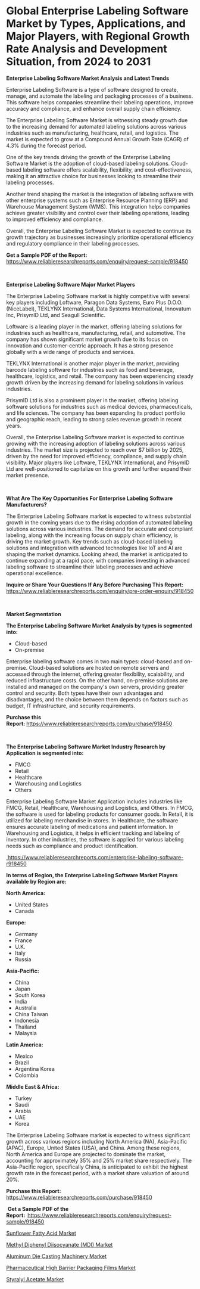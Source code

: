 <p><h1>Global Enterprise Labeling Software Market by Types, Applications, and Major Players, with Regional Growth Rate Analysis and Development Situation, from 2024 to 2031</h1></p><p><strong>Enterprise Labeling Software Market Analysis and Latest Trends</strong></p>
<p><p>Enterprise Labeling Software is a type of software designed to create, manage, and automate the labeling and packaging processes of a business. This software helps companies streamline their labeling operations, improve accuracy and compliance, and enhance overall supply chain efficiency.</p><p>The Enterprise Labeling Software Market is witnessing steady growth due to the increasing demand for automated labeling solutions across various industries such as manufacturing, healthcare, retail, and logistics. The market is expected to grow at a Compound Annual Growth Rate (CAGR) of 4.3% during the forecast period.</p><p>One of the key trends driving the growth of the Enterprise Labeling Software Market is the adoption of cloud-based labeling solutions. Cloud-based labeling software offers scalability, flexibility, and cost-effectiveness, making it an attractive choice for businesses looking to streamline their labeling processes.</p><p>Another trend shaping the market is the integration of labeling software with other enterprise systems such as Enterprise Resource Planning (ERP) and Warehouse Management System (WMS). This integration helps companies achieve greater visibility and control over their labeling operations, leading to improved efficiency and compliance.</p><p>Overall, the Enterprise Labeling Software Market is expected to continue its growth trajectory as businesses increasingly prioritize operational efficiency and regulatory compliance in their labeling processes.</p></p>
<p><strong>Get a Sample PDF of the Report:&nbsp;</strong> <a href="https://www.reliableresearchreports.com/enquiry/request-sample/918450">https://www.reliableresearchreports.com/enquiry/request-sample/918450</a></p>
<p>&nbsp;</p>
<p><strong>Enterprise Labeling Software Major Market Players</strong></p>
<p><p>The Enterprise Labeling Software market is highly competitive with several key players including Loftware, Paragon Data Systems, Euro Plus D.O.O. (NiceLabel), TEKLYNX International, Data Systems International, Innovatum Inc, PrisymID Ltd, and Seagull Scientific. </p><p>Loftware is a leading player in the market, offering labeling solutions for industries such as healthcare, manufacturing, retail, and automotive. The company has shown significant market growth due to its focus on innovation and customer-centric approach. It has a strong presence globally with a wide range of products and services.</p><p>TEKLYNX International is another major player in the market, providing barcode labeling software for industries such as food and beverage, healthcare, logistics, and retail. The company has been experiencing steady growth driven by the increasing demand for labeling solutions in various industries.</p><p>PrisymID Ltd is also a prominent player in the market, offering labeling software solutions for industries such as medical devices, pharmaceuticals, and life sciences. The company has been expanding its product portfolio and geographic reach, leading to strong sales revenue growth in recent years.</p><p>Overall, the Enterprise Labeling Software market is expected to continue growing with the increasing adoption of labeling solutions across various industries. The market size is projected to reach over $7 billion by 2025, driven by the need for improved efficiency, compliance, and supply chain visibility. Major players like Loftware, TEKLYNX International, and PrisymID Ltd are well-positioned to capitalize on this growth and further expand their market presence.</p></p>
<p>&nbsp;</p>
<p><strong>What Are The Key Opportunities For Enterprise Labeling Software Manufacturers?</strong></p>
<p><p>The Enterprise Labeling Software market is expected to witness substantial growth in the coming years due to the rising adoption of automated labeling solutions across various industries. The demand for accurate and compliant labeling, along with the increasing focus on supply chain efficiency, is driving the market growth. Key trends such as cloud-based labeling solutions and integration with advanced technologies like IoT and AI are shaping the market dynamics. Looking ahead, the market is anticipated to continue expanding at a rapid pace, with companies investing in advanced labeling software to streamline their labeling processes and achieve operational excellence.</p></p>
<p><strong>Inquire or Share Your Questions If Any Before Purchasing This Report:</strong> <a href="https://www.reliableresearchreports.com/enquiry/pre-order-enquiry/918450">https://www.reliableresearchreports.com/enquiry/pre-order-enquiry/918450</a></p>
<p>&nbsp;</p>
<p><strong>Market Segmentation</strong></p>
<p><strong>The Enterprise Labeling Software Market Analysis by types is segmented into:</strong></p>
<p><ul><li>Cloud-based</li><li>On-premise</li></ul></p>
<p><p>Enterprise labeling software comes in two main types: cloud-based and on-premise. Cloud-based solutions are hosted on remote servers and accessed through the internet, offering greater flexibility, scalability, and reduced infrastructure costs. On the other hand, on-premise solutions are installed and managed on the company's own servers, providing greater control and security. Both types have their own advantages and disadvantages, and the choice between them depends on factors such as budget, IT infrastructure, and security requirements.</p></p>
<p><strong>Purchase this Report:&nbsp;</strong><a href="https://www.reliableresearchreports.com/purchase/918450">https://www.reliableresearchreports.com/purchase/918450</a></p>
<p>&nbsp;</p>
<p><strong>The Enterprise Labeling Software Market Industry Research by Application is segmented into:</strong></p>
<p><ul><li>FMCG</li><li>Retail</li><li>Healthcare</li><li>Warehousing and Logistics</li><li>Others</li></ul></p>
<p><p>Enterprise Labeling Software Market Application includes industries like FMCG, Retail, Healthcare, Warehousing and Logistics, and Others. In FMCG, the software is used for labeling products for consumer goods. In Retail, it is utilized for labeling merchandise in stores. In Healthcare, the software ensures accurate labeling of medications and patient information. In Warehousing and Logistics, it helps in efficient tracking and labeling of inventory. In other industries, the software is applied for various labeling needs such as compliance and product identification.</p></p>
<p><a href="https://www.reliableresearchreports.com/enterprise-labeling-software-r918450">&nbsp;https://www.reliableresearchreports.com/enterprise-labeling-software-r918450</a></p>
<p><strong>In terms of Region, the Enterprise Labeling Software Market Players available by Region are:</strong></p>
<p>
    <p> <strong> North America: </strong>
        <ul>
            <li>United States</li>
            <li>Canada</li>
        </ul>
        </p> 
    <p> <strong> Europe: </strong>
        <ul>
            <li>Germany</li>
            <li>France</li>
            <li>U.K.</li>
            <li>Italy</li>
            <li>Russia</li>
        </ul>
        </p> 
    <p> <strong> Asia-Pacific: </strong>
        <ul>
            <li>China</li>
            <li>Japan</li>
            <li>South Korea</li>
            <li>India</li>
            <li>Australia</li>
            <li>China Taiwan</li>
            <li>Indonesia</li>
            <li>Thailand</li>
            <li>Malaysia</li>
        </ul>
        </p> 
    <p> <strong> Latin America: </strong>
        <ul>
            <li>Mexico</li>
            <li>Brazil</li>
            <li>Argentina Korea</li>
            <li>Colombia</li>
        </ul>
        </p> 
    <p> <strong> Middle East & Africa: </strong>
        <ul>
            <li>Turkey</li>
            <li>Saudi</li>
            <li>Arabia</li>
            <li>UAE</li>
            <li>Korea</li>
        </ul>
    </p>
    </p>
<p><p>The Enterprise Labeling Software market is expected to witness significant growth across various regions including North America (NA), Asia-Pacific (APAC), Europe, United States (USA), and China. Among these regions, North America and Europe are projected to dominate the market, accounting for approximately 35% and 25% market share respectively. The Asia-Pacific region, specifically China, is anticipated to exhibit the highest growth rate in the forecast period, with a market share valuation of around 20%.</p></p>
<p><strong>Purchase this Report: </strong><a href="https://www.reliableresearchreports.com/purchase/918450">https://www.reliableresearchreports.com/purchase/918450</a></p>
<p>&nbsp;<strong>Get a Sample PDF of the Report:&nbsp;&nbsp;</strong><a href="https://www.reliableresearchreports.com/enquiry/request-sample/918450">https://www.reliableresearchreports.com/enquiry/request-sample/918450</a></p>
<p><strong></strong></p>
<p><p><a href="https://github.com/moyahfrancoestellec51j635wcx/Market-Research-Report-List-3/blob/main/sunflower-fatty-acid-market.md">Sunflower Fatty Acid Market</a></p><p><a href="https://www.linkedin.com/pulse/methyl-diphenyl-diisocyanate-mdi-market-size-growing-cagr-ubdte?trackingId=ltTkSso6QOqQtDeTPDNggw%3D%3D">Methyl Diphenyl Diisocyanate (MDI) Market</a></p><p><a href="https://medium.com/@gerkabranch5/global-aluminum-die-casting-machinery-market-size-and-market-trends-analysis-by-regional-outlook-33ff68c0247f">Aluminum Die Casting Machinery Market</a></p><p><a href="https://www.linkedin.com/pulse/pharmaceutical-high-barrier-packaging-films-market-size-cfake?trackingId=wS7JqO6MQU%2Bt4JjGg%2FYvVg%3D%3D">Pharmaceutical High Barrier Packaging Films Market</a></p><p><a href="https://github.com/JuliaFadel1922/Market-Research-Report-List-2/blob/main/styralyl-acetate-market.md">Styralyl Acetate Market</a></p></p>